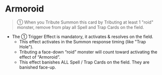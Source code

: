 # Armoroid

> ① When you Tribute Summon this card by Tributing at least 1 "roid" monster, remove from play all Spell and Trap Cards on the field.

*   The ① Trigger Effect is mandatory, it activates & resolves on the field.
    *   This effect activates in the Summon response timing (like "Trap Hole").
    *   Tributing a face-down “roid” monster will count toward activating the effect of “Armoroid”.
    *   This effect banishes ALL Spell / Trap Cards on the field. They are banished face-up.
